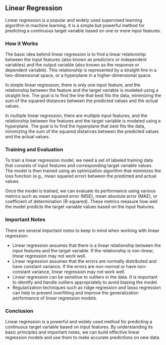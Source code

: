## Linear Regression
Linear regression is a popular and widely used supervised learning algorithm in machine learning. It is a simple but powerful method for predicting a continuous target variable based on one or more input features.

### How it Works
The basic idea behind linear regression is to find a linear relationship between the input features (also known as predictors or independent variables) and the output variable (also known as the response or dependent variable). This relationship is represented by a straight line in a two-dimensional space, or a hyperplane in a higher-dimensional space.

In simple linear regression, there is only one input feature, and the relationship between the feature and the target variable is modeled using a straight line. The goal is to find the line that best fits the data, minimizing the sum of the squared distances between the predicted values and the actual values.

In multiple linear regression, there are multiple input features, and the relationship between the features and the target variable is modeled using a hyperplane. The goal is to find the hyperplane that best fits the data, minimizing the sum of the squared distances between the predicted values and the actual values.

### Training and Evaluation
To train a linear regression model, we need a set of labeled training data that consists of input features and corresponding target variable values. The model is then trained using an optimization algorithm that minimizes the loss function (e.g., mean squared error) between the predicted and actual values.

Once the model is trained, we can evaluate its performance using various metrics such as mean squared error (MSE), mean absolute error (MAE), or coefficient of determination (R-squared). These metrics measure how well the model predicts the target variable values based on the input features.

### Important Notes
There are several important notes to keep in mind when working with linear regression:

- Linear regression assumes that there is a linear relationship between the input features and the target variable. If the relationship is non-linear, linear regression may not work well.
- Linear regression assumes that the errors are normally distributed and have constant variance. If the errors are non-normal or have non-constant variance, linear regression may not work well.
- Linear regression can be sensitive to outliers in the data. It is important to identify and handle outliers appropriately to avoid biasing the model.
- Regularization techniques such as ridge regression and lasso regression can help to prevent overfitting and improve the generalization performance of linear regression models.

### Conclusion
Linear regression is a powerful and widely used method for predicting a continuous target variable based on input features. By understanding its basic principles and important notes, we can build effective linear regression models and use them to make accurate predictions on new data.